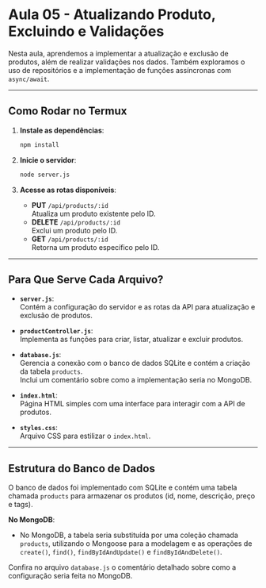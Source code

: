 # Aula 05 - Atualizando Produto, Excluindo e Validações

Nesta aula, aprendemos a implementar a atualização e exclusão de produtos, além de realizar validações nos dados. Também exploramos o uso de repositórios e a implementação de funções assíncronas com `async/await`.

---

## Como Rodar no Termux

1. **Instale as dependências**:
   ```bash
   npm install
   ```

2. **Inicie o servidor**:
   ```bash
   node server.js
   ```

3. **Acesse as rotas disponíveis**:
   - **PUT** `/api/products/:id`  
     Atualiza um produto existente pelo ID.
   - **DELETE** `/api/products/:id`  
     Exclui um produto pelo ID.
   - **GET** `/api/products/:id`  
     Retorna um produto específico pelo ID.

---

## Para Que Serve Cada Arquivo?

- **`server.js`**:  
  Contém a configuração do servidor e as rotas da API para atualização e exclusão de produtos.

- **`productController.js`**:  
  Implementa as funções para criar, listar, atualizar e excluir produtos.

- **`database.js`**:  
  Gerencia a conexão com o banco de dados SQLite e contém a criação da tabela `products`.  
  Inclui um comentário sobre como a implementação seria no MongoDB.

- **`index.html`**:  
  Página HTML simples com uma interface para interagir com a API de produtos.

- **`styles.css`**:  
  Arquivo CSS para estilizar o `index.html`.

---

## Estrutura do Banco de Dados

O banco de dados foi implementado com SQLite e contém uma tabela chamada `products` para armazenar os produtos (id, nome, descrição, preço e tags).

**No MongoDB**:
- No MongoDB, a tabela seria substituída por uma coleção chamada `products`, utilizando o Mongoose para a modelagem e as operações de `create()`, `find()`, `findByIdAndUpdate()` e `findByIdAndDelete()`.

Confira no arquivo `database.js` o comentário detalhado sobre como a configuração seria feita no MongoDB.
